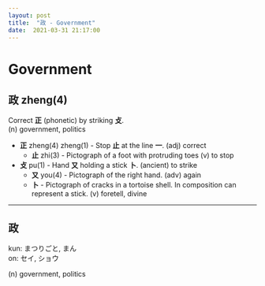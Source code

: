 ```yaml
---
layout: post
title:  "政 - Government"
date:  2021-03-31 21:17:00
---
```


# Government

## 政 zheng(4)

Correct **正** (phonetic) by striking **攴**.  
(n) government, politics

- **正** zheng(4) zheng(1) - Stop **止** at the line **一**.
(adj) correct
    - **止** zhi(3) - Pictograph of a foot with protruding toes
    (v) to stop
- **攴** pu(1) - Hand **又** holding a stick **卜**.
(ancient) to strike
   - **又** you(4) - Pictograph of the right hand.
   (adv) again
   - **卜** - Pictograph of cracks in a tortoise shell.
   In composition can represent a stick.
   (v) foretell, divine

-----

## 政

kun: まつりごと, まん  
on: セイ, ショウ

(n) government, politics
